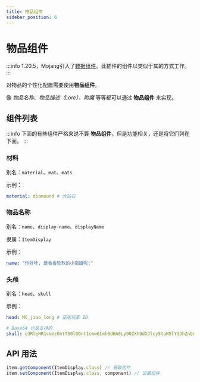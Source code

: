 ```yaml
---
title: 物品组件
sidebar_position: 6
---
```


# 物品组件

:::info
1.20.5，Mojang引入了[数据组件](https://zh.minecraft.wiki/w/%E6%95%B0%E6%8D%AE%E7%BB%84%E4%BB%B6?variant=zh-cn)。此插件的组件以类似于其的方式工作。
:::

对物品的个性化配置需要使用**物品组件**。

像 *物品名称*、*物品描述（Lore）*、*附魔* 等等都可以通过 **物品组件** 来实现。

## 组件列表

:::info
下面的有些组件严格来说不算 **物品组件**，但是功能相关，还是将它们列在下面。
:::

### 材料

别名：`material`、`mat`、`mats`

示例：
```YAML
material: diamound # 大钻石
```

### 物品名称

别名：`name`、`display-name`、`displayName`

隶属：`ItemDisplay`

示例：
```YAML
name: "你好哇, 是香香软软的小南娘呢!"
```

### 头颅

别名：`head`、`skull`

示例：
```YAML
head: MC_jiao_long # 正版玩家 ID
```

```YAML
# Base64 也是支持的
skull: e3RleHR1cmVzOntTS0lOOnt1cmw6Imh0dHA6Ly90ZXh0dXJlcy5taW5lY3JhZnQubmV0L3RleHR1cmUvODQ2ZTFlNTIyOTdhMTdhZmMxM2RhZWI1ZmFlMjZhMzQ4YzJlN2U4ZGVmMmM5MzJkZjI5YTExNzdiNTc5ZDU1ZSJ9fX0=
```

## API 用法

```JavaScript
item.getComponent(ItemDisplay.class) // 获取组件
item.setComponent(ItemDisplay.class, component) // 设置组件
```